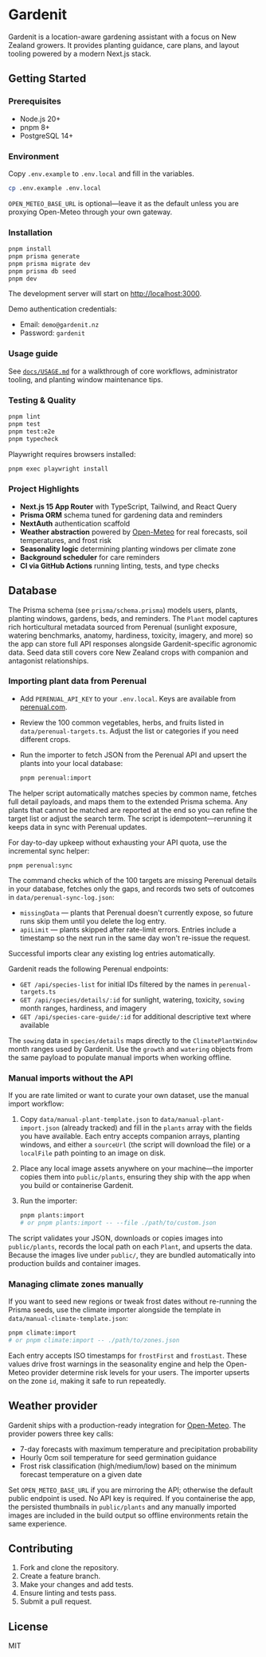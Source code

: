 # Gardenit

Gardenit is a location-aware gardening assistant with a focus on New Zealand growers. It provides planting guidance, care plans, and layout tooling powered by a modern Next.js stack.

## Getting Started

### Prerequisites
- Node.js 20+
- pnpm 8+
- PostgreSQL 14+

### Environment
Copy `.env.example` to `.env.local` and fill in the variables.

```bash
cp .env.example .env.local
```

`OPEN_METEO_BASE_URL` is optional—leave it as the default unless you are proxying Open-Meteo through your own gateway.

### Installation

```bash
pnpm install
pnpm prisma generate
pnpm prisma migrate dev
pnpm prisma db seed
pnpm dev
```

The development server will start on [http://localhost:3000](http://localhost:3000).

Demo authentication credentials:

- Email: `demo@gardenit.nz`
- Password: `gardenit`

### Usage guide

See [`docs/USAGE.md`](docs/USAGE.md) for a walkthrough of core workflows, administrator tooling, and planting window maintenance tips.

### Testing & Quality

```bash
pnpm lint
pnpm test
pnpm test:e2e
pnpm typecheck
```

Playwright requires browsers installed:
```bash
pnpm exec playwright install
```

### Project Highlights
- **Next.js 15 App Router** with TypeScript, Tailwind, and React Query
- **Prisma ORM** schema tuned for gardening data and reminders
- **NextAuth** authentication scaffold
- **Weather abstraction** powered by [Open-Meteo](https://open-meteo.com/) for real forecasts, soil temperatures, and frost risk
- **Seasonality logic** determining planting windows per climate zone
- **Background scheduler** for care reminders
- **CI via GitHub Actions** running linting, tests, and type checks

## Database
The Prisma schema (see `prisma/schema.prisma`) models users, plants, planting windows, gardens, beds, and reminders. The `Plant` model captures rich horticultural metadata sourced from Perenual (sunlight exposure, watering benchmarks, anatomy, hardiness, toxicity, imagery, and more) so the app can store full API responses alongside Gardenit-specific agronomic data. Seed data still covers core New Zealand crops with companion and antagonist relationships.

### Importing plant data from Perenual
- Add `PERENUAL_API_KEY` to your `.env.local`. Keys are available from [perenual.com](https://perenual.com/docs/api).
- Review the 100 common vegetables, herbs, and fruits listed in `data/perenual-targets.ts`. Adjust the list or categories if you need different crops.
- Run the importer to fetch JSON from the Perenual API and upsert the plants into your local database:

  ```bash
  pnpm perenual:import
  ```

The helper script automatically matches species by common name, fetches full detail payloads, and maps them to the extended Prisma schema. Any plants that cannot be matched are reported at the end so you can refine the target list or adjust the search term. The script is idempotent—rerunning it keeps data in sync with Perenual updates.

For day-to-day upkeep without exhausting your API quota, use the incremental sync helper:

```
pnpm perenual:sync
```

The command checks which of the 100 targets are missing Perenual details in your database, fetches only the gaps, and records two sets of outcomes in `data/perenual-sync-log.json`:

- `missingData` — plants that Perenual doesn't currently expose, so future runs skip them until you delete the log entry.
- `apiLimit` — plants skipped after rate-limit errors. Entries include a timestamp so the next run in the same day won't re-issue the request.

Successful imports clear any existing log entries automatically.

Gardenit reads the following Perenual endpoints:

- `GET /api/species-list` for initial IDs filtered by the names in `perenual-targets.ts`
- `GET /api/species/details/:id` for sunlight, watering, toxicity, `sowing` month ranges, hardiness, and imagery
- `GET /api/species-care-guide/:id` for additional descriptive text where available

The `sowing` data in `species/details` maps directly to the `ClimatePlantWindow` month ranges used by Gardenit. Use the `growth` and `watering` objects from the same payload to populate manual imports when working offline.

### Manual imports without the API
If you are rate limited or want to curate your own dataset, use the manual import workflow:

1. Copy `data/manual-plant-template.json` to `data/manual-plant-import.json` (already tracked) and fill in the `plants` array with the fields you have available. Each entry accepts companion arrays, planting windows, and either a `sourceUrl` (the script will download the file) or a `localFile` path pointing to an image on disk.
2. Place any local image assets anywhere on your machine—the importer copies them into `public/plants`, ensuring they ship with the app when you build or containerise Gardenit.
3. Run the importer:

   ```bash
   pnpm plants:import
   # or pnpm plants:import -- --file ./path/to/custom.json
   ```

The script validates your JSON, downloads or copies images into `public/plants`, records the local path on each `Plant`, and upserts the data. Because the images live under `public/`, they are bundled automatically into production builds and container images.

### Managing climate zones manually
If you want to seed new regions or tweak frost dates without re-running the Prisma seeds, use the climate importer alongside the template in `data/manual-climate-template.json`:

```bash
pnpm climate:import
# or pnpm climate:import -- ./path/to/zones.json
```

Each entry accepts ISO timestamps for `frostFirst` and `frostLast`. These values drive frost warnings in the seasonality engine and help the Open-Meteo provider determine risk levels for your users. The importer upserts on the zone `id`, making it safe to run repeatedly.

## Weather provider
Gardenit ships with a production-ready integration for [Open-Meteo](https://open-meteo.com/). The provider powers three key calls:

- 7-day forecasts with maximum temperature and precipitation probability
- Hourly 0cm soil temperature for seed germination guidance
- Frost risk classification (high/medium/low) based on the minimum forecast temperature on a given date

Set `OPEN_METEO_BASE_URL` if you are mirroring the API; otherwise the default public endpoint is used. No API key is required. If you containerise the app, the persisted thumbnails in `public/plants` and any manually imported images are included in the build output so offline environments retain the same experience.

## Contributing
1. Fork and clone the repository.
2. Create a feature branch.
3. Make your changes and add tests.
4. Ensure linting and tests pass.
5. Submit a pull request.

## License
MIT

